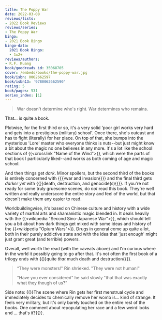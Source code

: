 ```yaml
---
title: The Poppy War
date: 2022-03-08
reviews/lists:
- 2022 Book Reviews
reviews/series:
- The Poppy War
bingo:
- 2021 Book Bingo
bingo-data:
  2021 Book Bingo:
  - 1x2+
reviews/authors:
- R.F. Kuang
book/goodreads_id: 35068705
cover: /embeds/books/the-poppy-war.jpg
book/isbn: 0062662597
book/isbn13: '9780062662590'
rating: 5
book/pages: 531
series_index: [1]
---
```

> War doesn't determine who's right. War determines who remains.

That... is quite a book. 

<!--more-->

Plotwise, for the first third or so, it's a very solid 'poor girl works very hard and gets into a prestigious (military) school'. Once there, she's outcast and has to fight (literally) for her place. On top of that, she bumps into the mysterious 'Lore' master who everyone thinks is nuts--but just might know a bit about the magic no one believes in any more. It's a lot like the school sections of {{<crosslink "Name of the Wind">}}, which were the parts of that book I particularly liked--and works as both coming of age and magic school. 

And then things get *dark*. Minor spoilers, but the second third of the books is entirely concerned with {{<spoiler>}}war and invasion{{</spoiler>}} and the final third gets *darker yet* with {{<spoiler>}}death, destruction, and genocide(s){{</spoiler>}}. If you're not ready for some truly gruesome scenes, do *not* read this book. They're well written and really underscore the entire story and feel of the world, but that doesn't make them any easier to read. 

Worldbuildingwise, it's based on Chinese culture and history with a wide variety of martial arts and shamanistic magic blended in. It deals heavily with the {{<wikipedia "Second Sino-Japanese War">}}, which should tell you a bit about how dark things get mixed with some ideas and history of the {{<wikipedia "Opium Wars">}}. Drugs in general come up quite a lot, both in their purely addictive state and with the idea that 'just enough' might just grant great (and terrible) powers. 

Overall, well worth the read (with the caveats above) and I'm curious where in the world it possibly going to go after that. It's not often the first book of a trilogy ends with {{<spoiler>}}quite *that* much death and destruction{{</spoiler>}}.

> “They were monsters!" Rin shrieked. "They were not human!"
> 
> "Have you ever considered" he said slowly "that that was exactly what they though of us?” 

Side note: {{<spoiler>}}The scene where Rin gets her first menstrual cycle and immediately decides to chemically remove her womb is... kind of strange. It feels very military, but it's only barely touched on the entire rest of the books. One comment about repopulating her race and a few weird looks and ... that's it?{{</spoiler>}}.